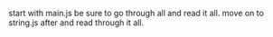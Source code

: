 start with main.js be sure to go through all and read it all.
move on to string.js after and read through it all.



